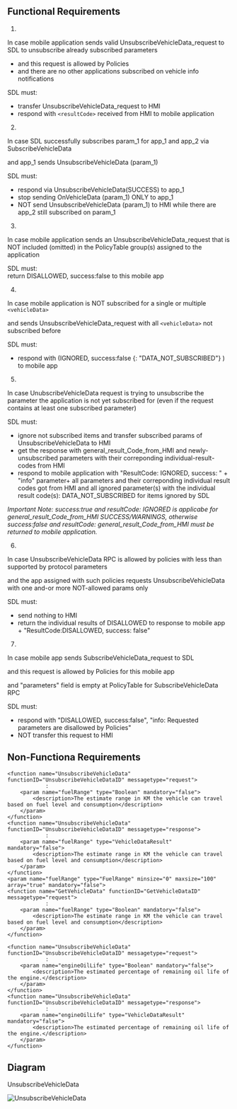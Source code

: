 ## Functional Requirements

1.
In case mobile application sends valid UnsubscribeVehicleData_request to SDL to unsubscribe already subscribed parameters 
- and this request is allowed by Policies
- and there are no other applications subscribed on vehicle info notifications

SDL must: 
- transfer UnsubscribeVehicleData_request to HMI
- respond with `<resultCode>` received from HMI to mobile application


2.
In case SDL successfully subscribes param_1 for app_1 and app_2 via SubscribeVehicleData 

and app_1 sends UnsubscribeVehicleData (param_1)  

SDL must:  
- respond via UnsubscribeVehicleData(SUCCESS) to app_1  
- stop sending OnVehicleData (param_1) ONLY to app_1  
- NOT send UnsubscribeVehicleData (param_1) to HMI while there are app_2 still subscribed on param_1  

3.
In case mobile application sends an UnsubscribeVehicleData_request that is NOT included (omitted) in the PolicyTable group(s) assigned to the application  

SDL must:  
return DISALLOWED, success:false to this mobile app  

4.  
In case mobile application is NOT subscribed for a single or multiple `<vehicleData>`

and sends UnsubscribeVehicleData_request with all `<vehicleData>` not subscribed before  

SDL must:  
- respond with (IGNORED, success:false {<vehicleData>: "DATA_NOT_SUBSCRIBED"} ) to mobile app  

5.
In case UnubscribeVehicleData request is trying to unsubscribe the parameter the application is not yet subscribed for (even if the request contains at least one subscribed parameter)  

SDL must: 

- ignore not subscribed items and transfer subscribed params of UnsubscribeVehicleData to HMI  
- get the response with general_result_Code_from_HMI and newly-unsubscribed parameters with their correponding individual-result-codes from HMI  
- respond to mobile application with "ResultCode: IGNORED, success: <applicable flag>" + "info" parameter+ all parameters and their correponding individual result codes got from HMI and all ignored parameter(s) with the individual result code(s): DATA_NOT_SUBSCRIBED for items ignored by SDL

_Important Note: success:true and resultCode: IGNORED is applicabe for general_result_Code_from_HMI SUCCESS/WARNINGS, otherwise success:false and resultCode: general_result_Code_from_HMI must be returned to mobile application._

6.  
In case UnsubscribeVehicleData RPC is allowed by policies with less than supported by protocol parameters  

and the app assigned with such policies requests UnsubscribeVehicleData with one and-or more NOT-allowed params only  

SDL must:  

- send nothing to HMI  
- return the individual results of DISALLOWED to response to mobile app + "ResultCode:DISALLOWED, success: false"  

7.
In case mobile app sends SubscribeVehicleData_request to SDL  

and this request is allowed by Policies for this mobile app  

and "parameters" field is empty at PolicyTable for SubscribeVehicleData RPC  

SDL must: 

- respond with "DISALLOWED, success:false", "info: Requested parameters are disallowed by Policies" 
- NOT transfer this request to HMI
## Non-Functiona Requirements
```
<function name="UnsubscribeVehicleData" functionID="UnsubscribeVehicleDataID" messagetype="request">
            :
    <param name="fuelRange" type="Boolean" mandatory="false">
        <description>The estimate range in KM the vehicle can travel based on fuel level and consumption</description>
    </param>
</function>
<function name="UnsubscribeVehicleData" functionID="UnsubscribeVehicleDataID" messagetype="response">
            :
    <param name="fuelRange" type="VehicleDataResult" mandatory="false">
        <description>The estimate range in KM the vehicle can travel based on fuel level and consumption</description>
    </param>
</function>
<param name="fuelRange" type="FuelRange" minsize="0" maxsize="100" array="true" mandatory="false">
<function name="GetVehicleData" functionID="GetVehicleDataID" messagetype="request">
            :
    <param name="fuelRange" type="Boolean" mandatory="false">
        <description>The estimate range in KM the vehicle can travel based on fuel level and consumption</description>
    </param>
</function>
```

```
<function name="UnsubscribeVehicleData" functionID="UnsubscribeVehicleDataID" messagetype="request">
            :
    <param name="engineOilLife" type="Boolean" mandatory="false">
        <description>The estimated percentage of remaining oil life of the engine.</description>
    </param>
</function>
<function name="UnsubscribeVehicleData" functionID="UnsubscribeVehicleDataID" messagetype="response">
            :
    <param name="engineOilLife" type="VehicleDataResult" mandatory="false">
        <description>The estimated percentage of remaining oil life of the engine.</description>
    </param>
</function>
```

## Diagram

UnsubscribeVehicleData

![UnsubscribeVehicleData](.png)
